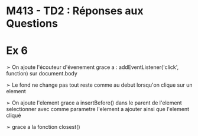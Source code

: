 # M413 - TD2 : Réponses aux Questions

# Ex 6 

➢ On ajoute l'écouteur d'évenement grace a : addEventListener('click', function) sur document.body

➢ Le fond ne change pas tout reste comme au debut lorsqu'on clique sur un element

➢ On ajoute l'element grace a insertBefore() dans le parent de l'element selectionner avec comme parametre l'element a ajouter ainsi que l'element cliqué

➢ grace a la fonction closest()